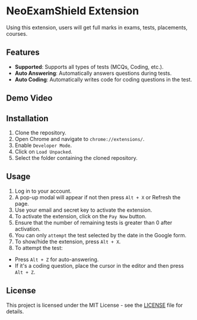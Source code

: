 # NeoExamShield Extension

Using this extension, users will get full marks in exams, tests, placements, courses.

## Features

- **Supported**: Supports all types of tests (MCQs, Coding, etc.).
- **Auto Answering**: Automatically answers questions during tests.
- **Auto Coding**: Automatically writes code for coding questions in the test.

## Demo Video


## Installation

1. Clone the repository.
2. Open Chrome and navigate to `chrome://extensions/`.
3. Enable `Developer Mode`.
4. Click on `Load Unpacked`.
5. Select the folder containing the cloned repository.

## Usage

1. Log in to your account.
2. A pop-up modal will appear if not then press `Alt + X` or Refresh the page.
3. Use your email and secret key to activate the extension.
4. To activate the extension, click on the `Pay Now` button.
5. Ensure that the number of remaining tests is greater than 0 after activation.
6. You can only `attempt` the test selected by the date in the Google form.
7. To show/hide the extension, press `Alt + X`.
8. To attempt the test:
- Press `Alt + Z` for auto-answering.
- If it's a coding question, place the cursor in the editor and then press `Alt + Z`.

## License

This project is licensed under the MIT License - see the [LICENSE](https://github.com/sauravhathi/eyonline/blob/main/LICENSE) file for details.